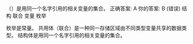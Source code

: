 （）是用同一个名字引用的相关变量的集合。
正确答案: A   你的答案: B (错误)
结构
联合
变量
枚举


枚举是常量。
共用体（联合）是一种同一存储区域由不同类型变量共享的数据类型。
结构体是用同一个名字引用的相关变量的集合。
